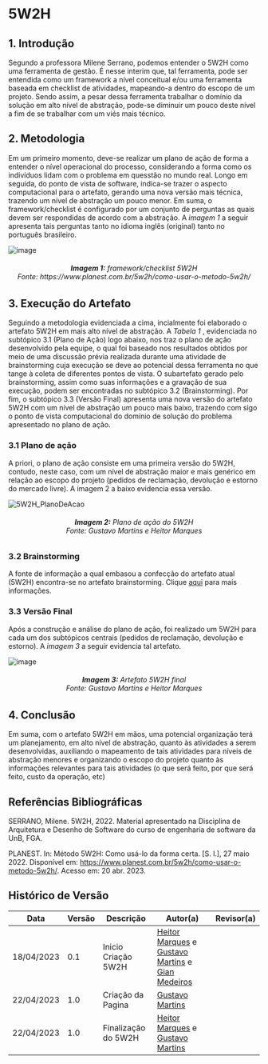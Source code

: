 # 5W2H

## 1. Introdução 
Segundo a professora Milene Serrano, podemos entender o 5W2H como uma ferramenta de gestão. É nesse interim que, tal ferramenta, pode ser entendida como um framework
a nível conceitual e/ou uma ferramenta baseada em checklist de atividades, mapeando-a dentro do escopo de um projeto. Sendo assim, a pesar dessa ferramenta trabalhar 
o domínio da solução em alto nível de abstração, pode-se diminuir um pouco deste nível a fim de se trabalhar com um viés mais técnico.

## 2. Metodologia
Em um primeiro momento, deve-se realizar um plano de ação de forma a entender o nível operacional do processo, considerando a forma como os indivíduos lidam com o
problema em quesstão no mundo real. Longo em seguida, do ponto de vista de software, indica-se trazer o aspecto computacional para o artefato, gerando uma nova versão mais técnica, trazendo um nível 
de abstração um pouco menor. Em suma, o framework/checklist é configurado por um conjunto de perguntas as quais devem ser respondidas de acordo com a abstração. A <i> 
imagem 1 </i> a seguir apresenta tais perguntas tanto no idioma inglês (original) tanto no português brasileiro.

![image](https://user-images.githubusercontent.com/72039007/233806979-a6002f84-a73b-478a-8b71-b74ae4502711.png)
<h6 align='center'> <b>Imagem 1:</b> framework/checklist 5W2H <br> Fonte: https://www.planest.com.br/5w2h/como-usar-o-metodo-5w2h/ </h6>

## 3. Execução do Artefato
Seguindo a metodologia evidenciada a cima, incialmente foi elaborado o artefato 5W2H em mais alto nível de abstração. A <i> Tabela 1 </i>, evidenciada no subtópico 
3.1 (Plano de Ação) logo abaixo, nos traz o plano de ação desenvolvido pela equipe, o qual foi baseado nos resultados obtidos por meio de uma discussão prévia realizada
durante uma atividade de brainstorming cuja execução se deve ao potencial dessa ferramenta no que tange à coleta de diferentes pontos de vista. O subartefato gerado
pelo brainstorming, assim como suas informações e a gravação de sua execução, podem ser encontradas no subtópico 3.2 (Brainstorming). Por fim, o subtópico 3.3 (Versão
Final) apresenta uma nova versão do artefato 5W2H com um nível de abstração um pouco mais baixo, trazendo com sigo o ponto de vista computacional do domínio de solução
do problema apresentado no plano de ação.

### 3.1 Plano de ação
A priori, o plano de ação consiste em uma primeira versão do 5W2H, contudo, neste caso, com um nível de abstração maior e mais genérico em relação ao escopo do projeto (pedidos de reclamação, devolução e estorno do mercado livre). A imagem 2 a baixo evidencia essa versão.

![5W2H_PlanoDeAcao](https://user-images.githubusercontent.com/72039007/233877968-990778db-0f70-4629-b135-5dcef7e4a7d5.png)

<h6 align='center'> <b>Imagem 2:</b> Plano de ação do 5W2H <br> Fonte: Gustavo Martins e Heitor Marques </h6>

### 3.2 Brainstorming
A fonte de informação a qual embasou a confecção do artefato atual (5W2H) encontra-se no artefato brainstorming. Clique [aqui](https://unbarqdsw2023-1.github.io/2023.1_G3_ProjetoMercadoLivre/#/Base/eliticacao/Brainstorming) para mais informações.

### 3.3 Versão Final
Após a construção e análise do plano de ação, foi realizado um 5W2H para cada um dos subtópicos centrais (pedidos de reclamação, devolução e estorno). A <i> imagem 3 </i> a seguir evidencia tal artefato.

![image](https://user-images.githubusercontent.com/72039007/233878540-cf392aba-9c54-4fdc-9cc9-bdd8d838833c.png)

<h6 align='center'> <b>Imagem 3:</b> Artefato 5W2H final<br> Fonte: Gustavo Martins e Heitor Marques </h6>

## 4. Conclusão
Em suma, com o artefato 5W2H em mãos, uma potencial organização terá um planejamento, em alto nível de abstração, quanto às atividades a serem desenvolvidas, auxiliando
o mapeamento de tais atividades para níveis de abstração menores e organizando o escopo do projeto quanto às informações relevantes para tais atividades (o que será feito,
por que será feito, custo da operação, etc)
  
## Referências Bibliográficas

SERRANO, Milene. 5W2H, 2022. Material apresentado na Disciplina de Arquitetura e Desenho de Software do curso de engenharia de software da UnB, FGA.

PLANEST. In: Método 5W2H: Como usá-lo da forma certa. [S. l.], 27 maio 2022. 
Disponível em: https://www.planest.com.br/5w2h/como-usar-o-metodo-5w2h/. Acesso em: 20 abr. 2023.

## Histórico de Versão

|    Data    | Versão |      Descrição       |                   Autor(a)                    |                   Revisor(a)                    |
| ---------- | ------ | -------------------- | --------------------------------------------- | ----------------------------------------------- |
| 18/04/2023 |  0.1   | Inicio Criação 5W2H | [Heitor Marques](https://github.com/heitormsb) e [Gustavo Martins](https://github.com/gustavomartins-github) e [Gian Medeiros](https://github.com/GianMedeiros) |  |
| 22/04/2023 |  1.0   | Criação da Pagina | [Gustavo Martins](https://github.com/gustavomartins-github) |  |
| 22/04/2023 |  1.0   | Finalização do 5W2H | [Heitor Marques](https://github.com/heitormsb) e [Gustavo Martins](https://github.com/gustavomartins-github) |  |
